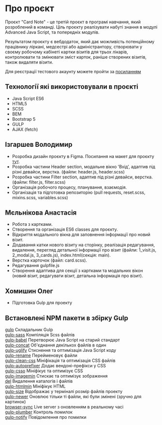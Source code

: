 # Про проєкт
Проєкт "Card Note" - це третій проєкт в програмі навчання, який розроблений в команді. Ціль проєкту реалізувати набуті знання в модулі Advanced Java Script, та попередніх модулів. 

Результатом проєкту є вебдодаток, який дає можливість потенційному працівнику ліркані, медсестрі або адміністрантору, створювати у своєму робочому кабінеті картки візитів для трьох лікарів, контролювати та змінювати зміст карток, раніше створених візитів, також видаляти візити.

Для реєстрації тестового акаунту можете пройти за [посиланням](https://ajax.test-danit.com/api-pages/cards.html)

## Технології які використовували в проєкті
- Java Script ES6
- HTML5
- SCSS
- BEM
- Bootstrap 5
- GULP 
- AJAX (fetch)
 
## Ізгаршев Володимир
- Розробка дизайн проєкту в Figma. Посилання на макет для проєкту [тут](https://www.figma.com/file/ELZPhY87gsQyntMjR2tvMf/Step-Project-%22Cards%22?node-id=0%3A1&t=g4PyxTMx60p4PUcr-1).
- Розробка частини Header section, модальне вікно 'Вхід', адаптив під різні девайси, верстка. (файли: header.js, header.scss)
- Розробка частини Filter section, адаптив під різні девайси, верстка. (файли: filter.js, filter.scss)
- Організація робочого процесу, планування, взаємодія.
- Організація та підготовка репозиторію (pull requests, reset.scss, mixins.scss, variables.scss) 

## Мєльнікова Анастасія
- Робота з картками.
- Створення та організація ES6 classes для проєкту.
- Відкриття модального вікна для заповнення інформації про новий візит.
- Додавання катки нового візиту на сторінку, реалізація редагування, видалення, перегляд детальної інформації про візит (файли: 1_visit.js, 2_modal.js, 3_cards.js), index.html(секція: main).
- Верстка карточок (файл: card.scss).
- Редагування gulpfile.js
- Створення адаптива для секції з картками та модальних вікон (новий візит, редагувати візит, детальна інформація про візит).

## Хомишин Олег
- Підготовка Gulp для проекту

## Встановлені NPM пакети в збірку Gulp
[gulp](https://www.npmjs.com/package/gulp) Складальник Gulp  
[gulp-sass](https://www.npmjs.com/package/gulp-sass) Компіляція Scss файлів  
[gulp-babel](https://www.npmjs.com/package/gulp-babel) Перетворює Java Script на старий стандарт  
[gulp-concat](https://www.npmjs.com/package/gulp-concat) Об'єднання декількох файлів в один  
[gulp-uglify](https://www.npmjs.com/package/gulp-uglify) Стиснення та оптимізація Java Script коду  
[gulp-rename](https://www.npmjs.com/package/gulp-rename) Перейменовує файли  
[gulp-clean-css](https://www.npmjs.com/package/gulp-clean-css) Мініфікація та оптимізація CSS файлів  
[gulp-autoprefixer](https://www.npmjs.com/package/gulp-autoprefixer) Додає вендоні-префікси у CSS  
[gulp-csso](https://www.npmjs.com/package/gulp-csso) Мініфікує та оптимізує CSS  
[gulp-imagemin](https://www.npmjs.com/package/gulp-imagemin) Стискає та оптимізує зображення  
[del](https://www.npmjs.com/package/del) Видалення каталогів і файлів  
[gulp-htmlmin](https://www.npmjs.com/package/gulp-htmlmin) Мініфікує HTML  
[gulp-size](https://www.npmjs.com/package/gulp-size) Відображає у терміналі розмір файлів проекту  
[gulp-newer](https://www.npmjs.com/package/gulp-newer) Оновлює тільки ті файли, які були змінені (зручно для картинок)  
[browser-sync](https://www.npmjs.com/package/browser-sync) Live server з оновленням в реальному часі  
[gulp-plumber](https://www.npmjs.com/package/gulp-plumber) Контроль помилок  
[gulp-notify](https://www.npmjs.com/package/gulp-notify) Повідомлення про помилки
